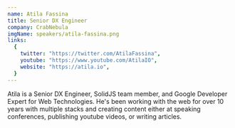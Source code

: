 ```yaml
---
name: Atila Fassina
title: Senior DX Engineer
company: CrabNebula
imgName: speakers/atila-fassina.png
links:
  {
    twitter: "https://twitter.com/AtilaFassina",
    youtube: "https://www.youtube.com/AtilaIO",
    website: "https://atila.io",
  }
---
```


Atila is a Senior DX Engineer, SolidJS team member, and Google Developer Expert for Web Technologies. He's been working with the web for over 10 years with multiple stacks and creating content either at speaking conferences, publishing youtube videos, or writing articles.